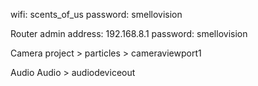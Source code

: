 wifi: scents_of_us
password: smellovision

Router admin address:
192.168.8.1
password: smellovision

Camera 
project > particles > cameraviewport1

Audio
Audio > audiodeviceout

